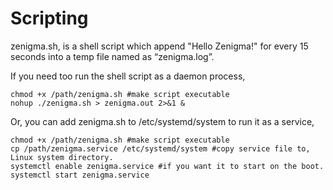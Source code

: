 # Scripting

zenigma.sh, is a shell script which append "Hello Zenigma!" for every 15 seconds into a temp file named as “zenigma.log”.

If you need too run the shell script as a daemon process,

    chmod +x /path/zenigma.sh #make script executable
    nohup ./zenigma.sh > zenigma.out 2>&1 &
    
Or, you can add zenigma.sh to /etc/systemd/system to run it as a service, 

    chmod +x /path/zenigma.sh #make script executable
    cp /path/zenigma.service /etc/systemd/system #copy service file to, Linux system directory.
    systemctl enable zenigma.service #if you want it to start on the boot.
    systemctl start zenigma.service

